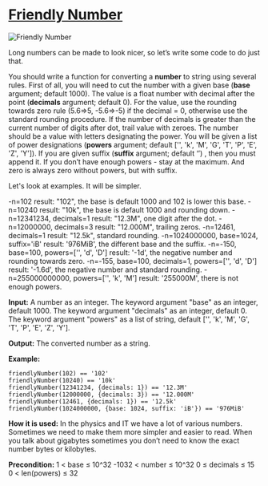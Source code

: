 # [Friendly Number](https://js.checkio.org/mission/friendly-number/)

![Friendly Number](https://js-static.checkio.org/media/task/media/ea48dde760b643db9821750664ec4368/title.png)

Long numbers can be made to look nicer, so let’s write some code to do just that.

You should write a function for converting a **number** to string using several rules. First of all, you will need to cut the number with a given base (**base** argument; default 1000). The value is a float number with decimal after the point (**decimals** argument; default 0). For the value, use the rounding towards zero rule (5.6⇒5, -5.6⇒-5) if the decimal = 0, otherwise use the standard rounding procedure. If the number of decimals is greater than the current number of digits after dot, trail value with zeroes. The number should be a value with letters designating the power. You will be given a list of power designations (**powers** argument; default ['', 'k', 'M', 'G', 'T', 'P', 'E', 'Z', 'Y']). If you are given suffix (**suffix** argument; default ‘’) , then you must append it. If you don’t have enough powers - stay at the maximum. And zero is always zero without powers, but with suffix.

Let's look at examples. It will be simpler.

-n=102
 result: "102", the base is default 1000 and 102 is lower this base.
-n=10240
 result: "10k", the base is default 1000 and rounding down.
-n=12341234, decimals=1
 result: "12.3M", one digit after the dot.
-n=12000000, decimals=3
 result: "12.000M", trailing zeros.
-n=12461, decimals=1
 result: "12.5k", standard rounding.
-n=1024000000, base=1024, suffix='iB'
 result: '976MiB', the different base and the suffix.
-n=-150, base=100, powers=['', 'd', 'D']
 result: '-1d', the negative number and rounding towards zero.
-n=-155, base=100, decimals=1, powers=['', 'd', 'D']
 result: '-1.6d', the negative number and standard rounding.
-n=255000000000, powers=['', 'k', 'M']
 result: '255000M', there is not enough powers.

**Input:** A number as an integer. The keyword argument "base" as an integer, default 1000. The keyword argument "decimals" as an integer, default 0. The keyword argument "powers" as a list of string, default ['', 'k', 'M', 'G', 'T', 'P', 'E', 'Z', 'Y'].

**Output:** The converted number as a string.

**Example:**

```
friendlyNumber(102) == '102'
friendlyNumber(10240) == '10k'
friendlyNumber(12341234, {decimals: 1}) == '12.3M'
friendlyNumber(12000000, {decimals: 3}) == '12.000M'
friendlyNumber(12461, {decimals: 1}) == '12.5k'
friendlyNumber(1024000000, {base: 1024, suffix: 'iB'}) == '976MiB'    
```

**How it is used:**  In the physics and IT we have a lot of various numbers. Sometimes we need to make them more simpler and easier to read. When you talk about gigabytes sometimes you don’t need to know the exact number bytes or kilobytes.


**Precondition:**
1 < base ≤ 10^32
-1032 < number ≤ 10^32
0 ≤ decimals ≤ 15
0 < len(powers) ≤ 32
